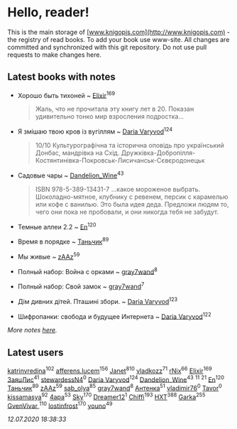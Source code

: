 # Hello, reader!
This is the main storage of [www.knigopis.com](http://www.knigopis.com) - the registry of read books.
To add your book use www-site. All changes are committed and synchronized with this git repository.
Do not use pull requests to make changes here.


## Latest books with notes
* Хорошо быть тихоней ~ [Elixir](users/115/115826717712507836033-google)<sup>169</sup>
    > Жаль, что не прочитала эту книгу лет в 20. Показан удивительно тонко мир  взросления подростка...

* Я змішаю твою кров із вугіллям ~ [Daria Varyvod](users/829/829893410524253-facebook)<sup>124</sup>
    > 10/10 Культурографічна та історична оповідь про український Донбас, мандрівка на Схід. Дружківка-Добропілля-Костянтинівка-Покровськ-Лисичанськ-Сєвєродонецьк

* Садовые чары ~ [Dandelion_Wine](users/586/58602788-vkontakte)<sup>43</sup>
    > ISBN 978-5-389-13431-7
    > ...какое мороженое выбрать. Шоколадно-мятное, клубнику с ревенем, персик с карамелью или кофе с ванилью. Это была идея деда. Предложи людям то, чего они пока не пробовали, и они никогда тебя не забудут.

* Темные аллеи 2.2 ~ [En](users/333/333646551-vkontakte)<sup>120</sup>

* Время в порядке ~ [Таньчик](users/209/2096581563762610-facebook)<sup>89</sup>

* Мы живые ~ [zAAz](users/202/202248233-vkontakte)<sup>59</sup>

* Полный набор: Война с орками ~ [gray7wand](users/110/110080946273609412257-google)<sup>8</sup>

* Полный набор: Свой замок ~ [gray7wand](users/110/110080946273609412257-google)<sup>7</sup>

* Дім дивних дітей. Пташині збори. ~ [Daria Varyvod](users/829/829893410524253-facebook)<sup>123</sup>

* Шифропанки: свобода и будущее Интернета ~ [Daria Varyvod](users/829/829893410524253-facebook)<sup>122</sup>


_More notes [here](latest_books_with_notes.md)._


## Latest users
[katrinvredina](users/233/2336755-vkontakte)<sup>102</sup> 
[afferens.lucem](users/196/196071655-vkontakte)<sup>156</sup> 
[Janet](users/108/108113656204404967440-google)<sup>810</sup> 
[vladkozz](users/572/57239276-vkontakte)<sup>71</sup> 
[rNix](users/227/22742452-yandex)<sup>66</sup> 
[Elixir](users/115/115826717712507836033-google)<sup>169</sup> 
[ЗаяцЛис](users/112/112388384595246311466-google)<sup>41</sup> 
[stewardessN4](users/108/108304368373474603096-google)<sup>0</sup> 
[Daria Varyvod](users/829/829893410524253-facebook)<sup>124</sup> 
[Dandelion_Wine](users/586/58602788-vkontakte)<sup>43</sup> 
[](users/104/104731829794763834502-google)<sup>11</sup> 
[](users/153/1537586159620888-facebook)<sup>21</sup> 
[En](users/333/333646551-vkontakte)<sup>120</sup> 
[Таньчик](users/209/2096581563762610-facebook)<sup>89</sup> 
[zAAz](users/202/202248233-vkontakte)<sup>59</sup> 
[sab_olya](users/139/139338401-vkontakte)<sup>85</sup> 
[gray7wand](users/110/110080946273609412257-google)<sup>8</sup> 
[Антенка](users/118/118158645037334943900-google)<sup>51</sup> 
[vladimir76](users/831/831845204288-odnoklassniki)<sup>0</sup> 
[Tavor](users/107/107548900280182613163-google)<sup>0</sup> 
[kissamasya](users/684/68439978-vkontakte)<sup>92</sup> 
[4apa](users/117/117392596378069249667-google)<sup>53</sup> 
[Sky](users/118/118049897850017649660-google)<sup>170</sup> 
[Dreamer12](users/103/103531377167120997573-google)<sup>1</sup> 
[Chiffi](users/105/105831994080785626680-google)<sup>193</sup> 
[HXT](users/100/100002563462782-facebook)<sup>388</sup> 
[Garka](users/115/115753719718250012620-google)<sup>255</sup> 
[GvenVivar ](users/158/158266434925901-facebook)<sup>110</sup> 
[lostinfrost](users/217/217891524-vkontakte)<sup>170</sup> 
[youno](users/302/302928912-vkontakte)<sup>49</sup> 


_12.07.2020 18:38:33_
